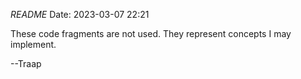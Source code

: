_README_
  Date: 2023-03-07 22:21

These code fragments are not used.  They represent concepts I may implement.

--Traap
